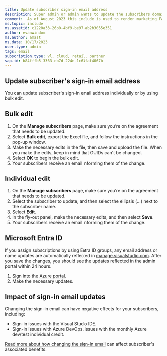 ```yaml
---
title: Update subscriber sign-in email address
description: Super admin or admin wants to update the subscribers domain in bulk.
comment:  As of August 2023 this include is used to render marketing FAQ content for VS Subscriptions in the following portals - VSCom, Manage, and My portals. It was not used for learn.microsoft.com content at that time.  SMEs are Evan Windom and Larissa Crawford of Red Door Collaborative and Sharvari Dighe.
ms.topic: include
ms.assetid: c1220a33-26b0-4bf9-be97-ab2b3055e351
author: evanwindom
ms.author: amast
ms.date: 10/17/2023
user.type: admin
tags: email
subscription.type: vl, cloud, retail, partner
sap.id: b84fffb5-3363-eb7d-224e-1c63faf4067b
---
```


## Update subscriber's sign-in email address

You can update subscriber's sign-in email address individually or by using bulk edit. 

##  Bulk edit
1. On the **Manage subscribers** page, make sure you’re on the agreement that needs to be updated.
2. Select **Bulk edit**, export the Excel file, and follow the instructions in the pop-up window.
3. Make the necessary edits in the file, then save and upload the file. When you make the edits, keep in mind that GUIDs can't be changed.
4. Select **OK** to begin the bulk edit.
5. Your subscribers receive an email informing them of the change.

## Individual edit 
1. On the **Manage subscribers** page, make sure you’re on the agreement that needs to be updated.
2. Select the subscriber to update, and then select the ellipsis (...) next to the subscriber name.
3. Select **Edit**.
4. In the fly-out panel, make the necessary edits, and then select **Save**.
5. Your subscribers receive an email informing them of the change.

## Microsoft Entra ID
If you assign subscriptions by using Entra ID groups, any email address or name updates are automatically reflected in [manage.visualstudio.com](https://manage.visualstudio.com). After you save the changes, you should see the updates reflected in the admin portal within 24 hours. 
1. Sign into the [Azure portal](https://portal.azure.com).
2. Make the necessary updates.

## Impact of sign-in email updates
Changing the sign-in email can have negative effects for your subscribers, including:
+ Sign-in issues with the Visual Studio IDE.
+ Sign-in issues with Azure DevOps.
 Issues with the monthly Azure dev/test individual credit.

[Read more about how changing the sign-in email](https://learn.microsoft.com/visualstudio/subscriptions/subscription-level-changes) can affect subscriber's associated benefits.
